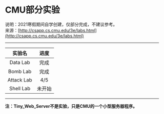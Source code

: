 # CMU部分实验
说明：2021寒假期间自学创建，仅部分完成，不建议参考。  
来源：[http://csapp.cs.cmu.edu/3e/labs.html](http://csapp.cs.cmu.edu/3e/labs.html)

---

| 实验名 | 进度  |
| :---:   | :---: |
|Data Lab | 完成 |
|Bomb Lab | 完成 |
|Attack Lab| 4/5 |
|Shell Lab| 未开始 |

---
**注：Tiny_Web_Server不是实验，只是CMU的一个小型服务器程序。**

